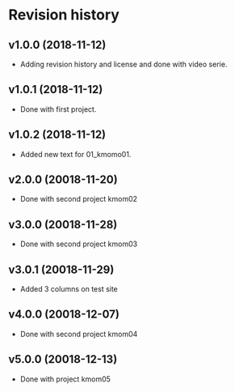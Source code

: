 Revision history
==================


v1.0.0 (2018-11-12)
-----------------------

* Adding revision history and license and done with video serie.


v1.0.1 (2018-11-12)
-----------------------

* Done with first project.



v1.0.2 (2018-11-12)
-----------------------

* Added new text for 01_kmomo01.



v2.0.0 (20018-11-20)
------------------------

* Done with second project kmom02

v3.0.0 (20018-11-28)
------------------------

* Done with second project kmom03

v3.0.1 (20018-11-29)
------------------------

* Added 3 columns on test site

v4.0.0 (20018-12-07)
------------------------

* Done with second project kmom04

v5.0.0 (20018-12-13)
------------------------

* Done with project kmom05
